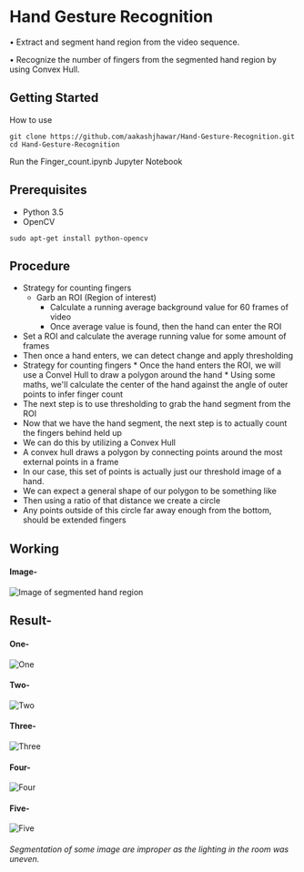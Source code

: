 # Hand Gesture Recognition
• Extract and segment hand region from the video sequence.

• Recognize the number of fingers from the segmented hand region by using Convex Hull.

## Getting Started

How to use
```    
git clone https://github.com/aakashjhawar/Hand-Gesture-Recognition.git
cd Hand-Gesture-Recognition
```
Run the Finger_count.ipynb Jupyter Notebook
 
## Prerequisites

- Python 3.5
- OpenCV
```
sudo apt-get install python-opencv
```
## Procedure

* Strategy for counting fingers
    * Garb an ROI (Region of interest)
		* Calculate a running average background value for 60 frames of video
		* Once average value is found, then the hand can enter the ROI
* Set a ROI and calculate the average running value for some amount of frames
* Then once a hand enters, we can detect change and apply thresholding
* Strategy for counting fingers
		* Once the hand enters the ROI, we will use a Convel Hull to draw a polygon around the hand
		* Using some maths, we'll calculate the center of the hand against the angle of outer points to infer finger count
* The next step is to use thresholding to grab the hand segment from the ROI
* Now that we have the hand segment, the next step is to actually count the fingers behind held up
* We can do this by utilizing a Convex Hull
* A convex hull draws a polygon by connecting points around the most external points in a frame
* In our case, this set of points is actually just our threshold image of a hand. 
* We can expect a general shape of our polygon to be something like 
* Then using a ratio of that distance we create a circle
* Any points outside of this circle far away enough from the bottom, should be extended fingers

## Working 

#### Image-
![Image of segmented hand region](https://github.com/aakashjhawar/Hand-Gesture-Recognition/blob/master/images/hand_convex.png)


## Result-

#### One-
![One](https://github.com/aakashjhawar/Hand-Gesture-Recognition/blob/master/images/one.png)

#### Two-
![Two](https://github.com/aakashjhawar/Hand-Gesture-Recognition/blob/master/images/two.png)

#### Three-
![Three](https://github.com/aakashjhawar/Hand-Gesture-Recognition/blob/master/images/three.png)

#### Four-
![Four](https://github.com/aakashjhawar/Hand-Gesture-Recognition/blob/master/images/four.png)

#### Five-
![Five](https://github.com/aakashjhawar/Hand-Gesture-Recognition/blob/master/images/five.png)

###### *Segmentation of some image are improper as the lighting in the room was uneven.*